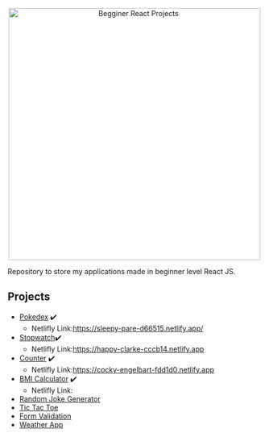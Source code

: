 

<p align="center">
    <img src="https://instagram.fjdo1-2.fna.fbcdn.net/v/t51.2885-15/e35/95775878_673774256527842_7063431203719687976_n.jpg?_nc_ht=instagram.fjdo1-2.fna.fbcdn.net&_nc_cat=106&_nc_ohc=E8BGMALkekQAX-So_gq&oh=c40e447cd5009ca9a42067d77964fcac&oe=5EF3D424" alt="Begginer React Projects" width="500" height="500">
</p>


Repository to store my applications made in beginner level React JS.
## Projects
- [Pokedex](https://github.com/danielnoliveira/Pokedex) :heavy_check_mark:
    - Netlifly Link:https://sleepy-pare-d66515.netlify.app/
- [Stopwatch](https://github.com/danielnoliveira/Eight-ReactJS-Projects-Begginers/tree/master/stopwatch):heavy_check_mark:
    - Netlifly Link:https://happy-clarke-cccb14.netlify.app
- [Counter](https://github.com/danielnoliveira/Eight-ReactJS-Projects-Begginers/tree/master/counter) :heavy_check_mark:
    - Netlifly Link:https://cocky-engelbart-fdd1d0.netlify.app
- [BMI Calculator](https://github.com/danielnoliveira/Eight-ReactJS-Projects-Begginers/tree/master/bmicalculator) :heavy_check_mark:
    - Netlifly Link:
- [Random Joke Generator]()
- [Tic Tac Toe]()
- [Form Validation]()
- [Weather App]()
